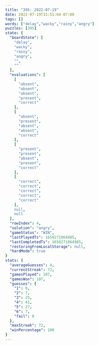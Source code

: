 ```yaml
---
title: "395: 2022-07-19"
date: 2022-07-19T15:51:04-07:00
tags: []
words: ["delay","wacky","rainy","angry"]
puzzles: [395]
state: {
  "boardState": [
    "delay",
    "wacky",
    "rainy",
    "angry",
    "",
    ""
  ],
  "evaluations": [
    [
      "absent",
      "absent",
      "absent",
      "present",
      "correct"
    ],
    [
      "absent",
      "present",
      "absent",
      "absent",
      "correct"
    ],
    [
      "present",
      "present",
      "absent",
      "present",
      "correct"
    ],
    [
      "correct",
      "correct",
      "correct",
      "correct",
      "correct"
    ],
    null,
    null
  ],
  "rowIndex": 4,
  "solution": "angry",
  "gameStatus": "WIN",
  "lastPlayedTs": 1658271064985,
  "lastCompletedTs": 1658271064985,
  "restoringFromLocalStorage": null,
  "hardMode": true
}
stats: {
  "averageGuesses": 4,
  "currentStreak": 72,
  "gamesPlayed": 107,
  "gamesWon": 107,
  "guesses": {
    "1": 0,
    "2": 7,
    "3": 25,
    "4": 41,
    "5": 27,
    "6": 7,
    "fail": 0
  },
  "maxStreak": 72,
  "winPercentage": 100
}
---
```


<!-- more -->
